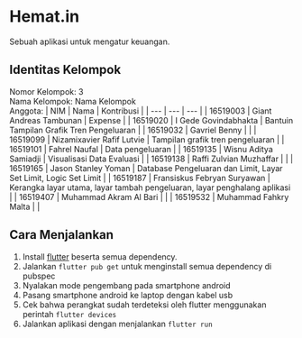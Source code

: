 # Hemat.in
Sebuah aplikasi untuk mengatur keuangan.

## Identitas Kelompok
Nomor Kelompok: 3  
Nama Kelompok: Nama Kelompok  
Anggota:
| NIM | Nama | Kontribusi |
| --- | --- | --- |
| 16519003 | Giant Andreas Tambunan | Expense |
| 16519020 | I Gede Govindabhakta | Bantuin Tampilan Grafik Tren Pengeluaran |
| 16519032 | Gavriel Benny | |
| 16519099 | Nizamixavier Rafif Lutvie | Tampilan grafik tren pengeluaran |
| 16519101 | Fahrel Naufal | Data pengeluaran | 
| 16519135 | Wisnu Aditya Samiadji | Visualisasi Data Evaluasi | 
| 16519138 | Raffi Zulvian Muzhaffar | |
| 16519165 | Jason Stanley Yoman | Database Pengeluaran dan Limit, Layar Set Limit, Logic Set Limit |
| 16519187 | Fransiskus Febryan Suryawan | Kerangka layar utama, layar tambah pengeluaran, layar penghalang aplikasi |
| 16519407 | Muhammad Akram Al Bari | |
| 16519532 | Muhammad Fahkry Malta | |

## Cara Menjalankan
1. Install [flutter](https://flutter.dev/docs/get-started/install) beserta semua dependency.
2. Jalankan `flutter pub get` untuk menginstall semua dependency di pubspec
3. Nyalakan mode pengembang pada smartphone android
4. Pasang smartphone android ke laptop dengan kabel usb
5. Cek bahwa perangkat sudah terdeteksi oleh flutter menggunakan perintah `flutter devices`
6. Jalankan aplikasi dengan menjalankan `flutter run`
